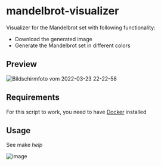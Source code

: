# mandelbrot-visualizer
Visualizer for the Mandelbrot set with following functionality:

* Download the generated image
* Generate the Mandelbrot set in different colors

## Preview

![Bildschirmfoto vom 2022-03-23 22-22-58](https://user-images.githubusercontent.com/61215846/159800797-32fd6a9f-e117-470e-9361-a53e0ced978a.png)


## Requirements

For this script to work, you need to have [Docker](https://www.docker.com/products/docker-desktop) installed

## Usage

See make *help*

![image](https://user-images.githubusercontent.com/61215846/227368805-64ab06fe-ded7-4f97-a839-301685d79ff9.png)
